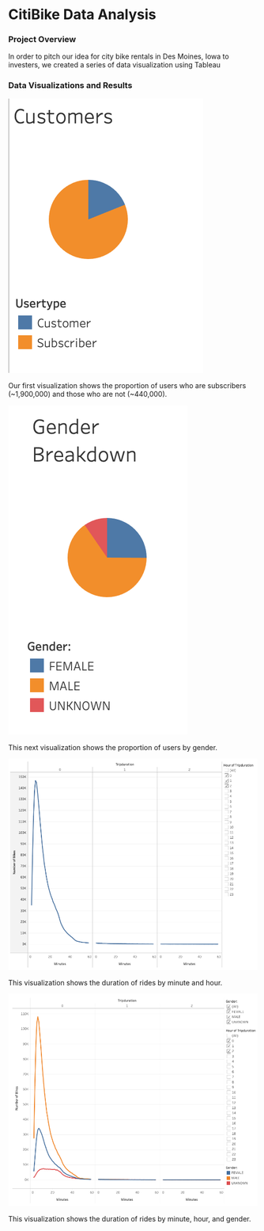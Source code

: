 # CitiBike Data Analysis
### Project Overview
In order to pitch our idea for city bike rentals in Des Moines, Iowa to investers, we created a series of data visualization using Tableau

### Data Visualizations and Results
![alt text](https://github.com/shaneabbley/bikesharing/blob/main/UserProportion.png)

Our first visualization shows the proportion of users who are subscribers (~1,900,000) and those who are not (~440,000).

![alt text](https://github.com/shaneabbley/bikesharing/blob/main/GenderProportion.png)

This next visualization shows the proportion of users by gender.

![alt text](https://github.com/shaneabbley/bikesharing/blob/main/CheckoutTimes.png)

This visualization shows the duration of rides by minute and hour.

![alt text](https://github.com/shaneabbley/bikesharing/blob/main/CheckoutTimesGender.png)

This visualization shows the duration of rides by minute, hour, and gender.

